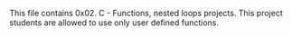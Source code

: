 This file contains 0x02. C - Functions, nested loops projects. This project students are allowed to use only user defined functions.
